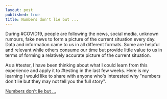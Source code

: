 ```yaml
---
layout: post
published: true
title: Numbers don't lie but ...
---
```



During #COVID19, people are following the news, social media, unknown rumours, fake news to form a picture of the current situation every day. Data and information came to us in all different formats. Some are helpful and relevant while others consume our time but provide little value to us in terms of forming a relatively accurate picture of the current situation.

As a #tester, I have been thinking about what I could learn from this experience and apply it to #testing in the last few weeks. Here is my learning I would like to share with anyone who's interested why "numbers don't lie but they may not tell you the full story".

[Numbers don't lie but ...](https://www.linkedin.com/pulse/numbers-dont-lie-luke-liu-testermindset/?published=t&trackingId=1dODRATKTy2Y9OjAo6mBDw%3D%3D)






